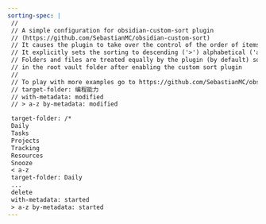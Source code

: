 ```yaml
---
sorting-spec: |
 //
 // A simple configuration for obsidian-custom-sort plugin
 // (https://github.com/SebastianMC/obsidian-custom-sort)
 // It causes the plugin to take over the control of the order of items in the root folder ('/') of the vault
 // It explicitly sets the sorting to descending ('>') alphabetical ('a-z')
 // Folders and files are treated equally by the plugin (by default) so expect them intermixed
 // in the root vault folder after enabling the custom sort plugin
 // 
 // To play with more examples go to https://github.com/SebastianMC/obsidian-custom-sort#readme
 // target-folder: 编程能力
 // with-metadata: modified
 // > a-z by-metadata: modified

 target-folder: /*
 Daily
 Tasks
 Projects
 Tracking
 Resources
 Snooze
 < a-z 
 target-folder: Daily
 ...
 delete
 with-metadata: started
 > a-z by-metadata: started
---
```

